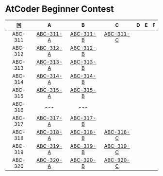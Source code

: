 # AtCoder Beginner Contest

| 回 | A | B | C | D | E | F |
|:---:|:---:|:---:|:---:|:---:|:---:|:---:|
| ABC-311 | [ABC-311-A](ABC-311-A.py) | [ABC-311-B](ABC-311-B.py) | [ABC-311-C](ABC-311-C.py) |  |  |  |
| ABC-312 | [ABC-312-A](ABC-312-A.py) | [ABC-312-B](ABC-312-B.py) |  |  |  |  |
| ABC-313 | [ABC-313-A](ABC-313-A.py) | [ABC-313-B](ABC-313-B.py) |  |  |  |  |
| ABC-314 | [ABC-314-A](ABC-314-A.py) | [ABC-314-B](ABC-314-B.py) |  |  |  |  |
| ABC-315 | [ABC-315-A](ABC-315-A.py) | [ABC-315-B](ABC-315-B.py) |  |  |  |  |
| ABC-316 | --- | --- |  |  |  |  |
| ABC-317 | [ABC-317-A](ABC-317-A.py) | [ABC-317-B](ABC-317-B.py) |  |  |  |  |
| ABC-318 | [ABC-318-A](ABC-318-A.py) | [ABC-318-B](ABC-318-B.py) | [ABC-318-C](ABC-318-C.py) |  |  |  |
| ABC-319 | [ABC-319-A](ABC-319-A.py) | [ABC-319-B](ABC-319-B.py) | [ABC-319-C](ABC-319-C.py) |  |  |  |
| ABC-320 | [ABC-320-A](ABC-320-A.py) | [ABC-320-B](ABC-320-B.py) | [ABC-320-C](ABC-320-C.py) |  |  |  |

